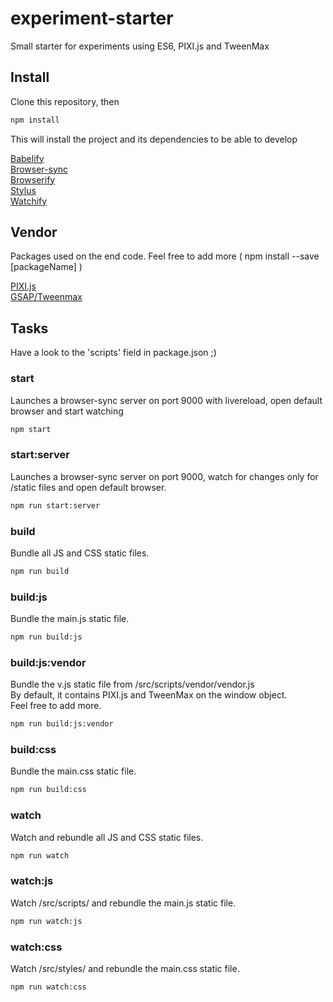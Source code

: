 # experiment-starter

Small starter for experiments using ES6, PIXI.js and TweenMax

## Install

Clone this repository, then

```bash
npm install
```

This will install the project and its dependencies to be able to develop

[Babelify](https://github.com/babel/babelify)  
[Browser-sync](http://www.browsersync.io/)  
[Browserify](http://browserify.org/)  
[Stylus](https://learnboost.github.io/stylus/)  
[Watchify](https://github.com/substack/watchify)  

## Vendor

Packages used on the end code.
Feel free to add more ( npm install --save [packageName] )

[PIXI.js](https://github.com/GoodBoyDigital/pixi.js)  
[GSAP/Tweenmax](http://www.greensock.com/gsap-js/)  


## Tasks

Have a look to the 'scripts' field in package.json ;)

### start

Launches a browser-sync server on port 9000 with livereload, open default browser and start watching

```bash
npm start
```

### start:server

Launches a browser-sync server on port 9000, watch for changes only for /static files and open default browser.

```bash
npm run start:server
```

### build

Bundle all JS and CSS static files.

```bash
npm run build
```

### build:js

Bundle the main.js static file.

```bash
npm run build:js
```

### build:js:vendor

Bundle the v.js static file from /src/scripts/vendor/vendor.js  
By default, it contains PIXI.js and TweenMax on the window object.  
Feel free to add more.

```bash
npm run build:js:vendor
```

### build:css

Bundle the main.css static file.

```bash
npm run build:css
```

### watch

Watch and rebundle all JS and CSS static files.

```bash
npm run watch
```

### watch:js

Watch /src/scripts/ and rebundle the main.js static file.

```bash
npm run watch:js
```

### watch:css

Watch /src/styles/ and rebundle the main.css static file.

```bash
npm run watch:css
```